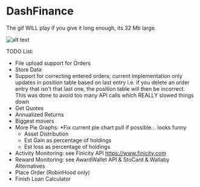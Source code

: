 # DashFinance
The gif WILL play if you give it long enough, its 32 Mb large.


![alt text](https://github.com/SterlingButters/DashFinance/blob/master/Example.gif)


TODO List:
- File upload support for Orders
- Store Data
- Support for correcting entered orders; current implementation only updates
in position table based on last entry i.e. if you delete an order entry that 
isn't that last one, the position table will then be incorrect. This was done 
to avoid too many API calls which REALLY slowed things down
- Get Quotes 
- Annualized Returns
- Biggest movers
- More Pie Graphs: *Fix current pie chart pull if possible... looks funny
    - Asset Distribution 
    - Est Gain as percentage of holdings
    - Est loss as percentage of holdings
- Activity Monitoring: see Finicity API https://www.finicity.com
- Reward Monitoring: see AwardWallet API & StoCard & Wallaby Alternatives
- Place Order (RobinHood only)
- Finish Loan Calculator